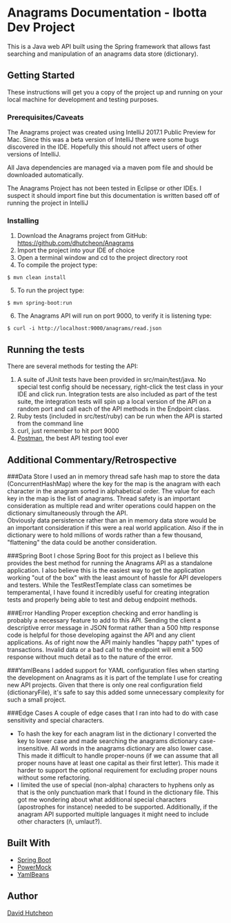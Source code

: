 Anagrams Documentation - Ibotta Dev Project
=========

This is a Java web API built using the Spring framework that allows fast searching and manipulation of an anagrams data store (dictionary).  

## Getting Started

These instructions will get you a copy of the project up and running on your local machine for development and testing purposes.

### Prerequisites/Caveats

The Anagrams project was created using IntelliJ 2017.1 Public Preview for Mac. Since this was a beta version of IntelliJ there were some bugs discovered in the IDE. Hopefully this should not affect users of other versions of IntelliJ.

All Java dependencies are managed via a maven pom file and should be downloaded automatically.

The Anagrams Project has not been tested in Eclipse or other IDEs. I suspect it should import fine but this documentation is written based off of running the project in IntelliJ 

### Installing
1. Download the Anagrams project from GitHub: https://github.com/dhutcheon/Anagrams
2. Import the project into your IDE of choice
3. Open a terminal window and cd to the project directory root
4. To compile the project type:
```{bash}
$ mvn clean install
```
5. To run the project type:
```{bash}
$ mvn spring-boot:run
```
6. The Anagrams API will run on port 9000, to verify it is listening type:
```{bash}
$ curl -i http://localhost:9000/anagrams/read.json
```

## Running the tests

There are several methods for testing the API:

1. A suite of JUnit tests have been provided in src/main/test/java. No special test config should be necessary, right-click the test class in your IDE and click run. Integration tests are also included as part of the test suite, the integration tests will spin up a local version of the API on a random port and call each of the API methods in the Endpoint class.
2. Ruby tests (included in src/test/ruby) can be run when the API is started from the command line
3. curl, just remember to hit port 9000
4. [Postman](https://www.getpostman.com/), the best API testing tool ever  


## Additional Commentary/Retrospective

###Data Store
I used an in memory thread safe hash map to store the data (ConcurrentHashMap) where the key for the map is the anagram with each character in the anagram sorted in alphabetical order. The value for each key in the map is the list of anagrams. Thread safety is an important consideration as multiple read and writer operations could happen on the dictionary simultaneously through the API.  
Obviously data persistence rather than an in memory data store would be an important consideration if this were a real world application. Also if the in dictionary were to hold millions of words rather than a few thousand, "flattening" the data could be another consideration.       

###Spring Boot
I chose Spring Boot for this project as I believe this provides the best method for running the Anagrams API as a standalone application. I also believe this is the easiest way to get the application working "out of the box" with the least amount of hassle for API developers and testers. 
While the TestRestTemplate class can sometimes be temperamental, I have found it incredibly useful for creating integration tests and properly being able to test and debug endpoint methods.  

###Error Handling
Proper exception checking and error handling is probably a necessary feature to add to this API. Sending the client a descriptive error message in JSON format rather than a 500 http response code is helpful for those developing against the API and any client applications. As of right now the API mainly handles "happy path" types of transactions. Invalid data or a bad call to the endpoint will emit a 500 response without much detail as to the nature of the error.

###YamlBeans
I added support for YAML configuration files when starting the development on Anagrams as it is part of the template I use for creating new API projects. Given that there is only one real configuration field (dictionaryFile), it's safe to say this added some unnecessary complexity for such a small project.

###Edge Cases
A couple of edge cases that I ran into had to do with case sensitivity and special characters. 
 - To hash the key for each anagram list in the dictionary I converted the key to lower case and made searching the anagrams dictionary case-insensitive. All words in the anagrams dictionary are also lower case. This made it difficult to handle proper-nouns (if we can assume that all proper nouns have at least one capital as their first letter). This made it harder to support the optional requirement for excluding proper nouns without some refactoring.
 - I limited the use of special (non-alpha) characters to hyphens only as that is the only punctuation mark that I found in the dictionary file. This got me wondering about what additional special characters (apostrophes for instance) needed to be supported. Additionally, if the anagram API supported multiple languages it might need to include other characters (ñ, umlaut?).    


## Built With

* [Spring Boot](https://projects.spring.io/spring-boot/)
* [PowerMock](http://powermock.github.io/)
* [YamlBeans](https://github.com/EsotericSoftware/yamlbeans)

## Author

[David Hutcheon](https://github.com/dhutcheon/)


